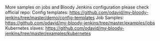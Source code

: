 More samples on jobs and Bloody Jenkins configuration please check
official repo:
Config templates: https://github.com/odavid/my-bloody-jenkins/tree/master/demo/config-templates
Job Samples: https://github.com/odavid/my-bloody-jenkins/tree/master/examples/jobs
Kubernetes slaves: https://github.com/odavid/my-bloody-jenkins/tree/master/examples/kubernetes

